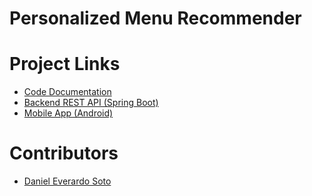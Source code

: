 # Personalized Menu Recommender

# Project Links

- [Code Documentation](https://docs.google.com/document/d/1RuiZg5Olmu-aEcjEQFpbKHo2cingU2FhlLUuhKlnllY/edit)
- [Backend REST API (Spring Boot)](https://github.com/dsoto30/delphi-mongoapi)
- [Mobile App (Android)](https://github.com/05786K/delphiApp)

# Contributors

- [Daniel Everardo Soto](https://github.com/dsoto30)
